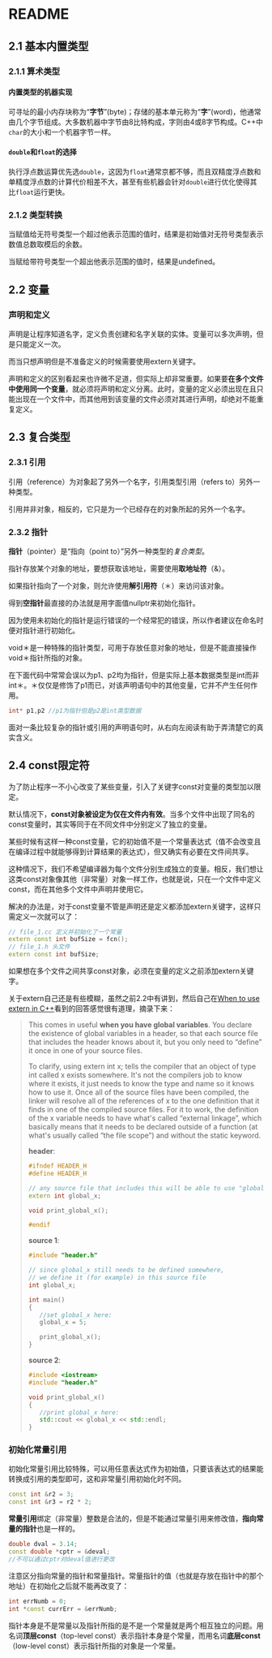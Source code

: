 # README

## 2.1 基本内置类型

### 2.1.1 算术类型

#### 内置类型的机器实现

可寻址的最小内存块称为“**字节**”(byte)；存储的基本单元称为“**字**”(word)，他通常由几个字节组成。大多数机器中字节由8比特构成，字则由4或8字节构成。C++中`char`的大小和一个机器字节一样。

#### `double`和`float`的选择

执行浮点数运算优先选`double`，这因为`float`通常京都不够，而且双精度浮点数和单精度浮点数的计算代价相差不大，甚至有些机器会针对`double`进行优化使得其比`float`运行更快。

### 2.1.2 类型转换

当赋值给无符号类型一个超过他表示范围的值时，结果是初始值对无符号类型表示数值总数取模后的余数。

当赋给带符号类型一个超出他表示范围的值时，结果是undefined。

## 2.2 变量

### 声明和定义

声明是让程序知道名字，定义负责创建和名字关联的实体。变量可以多次声明，但是只能定义一次。

而当只想声明但是不准备定义的时候需要使用extern关键字。

声明和定义的区别看起来也许微不足道，但实际上却非常重要。如果要**在多个文件中使用同一个变量**，就必须将声明和定义分离。此时，变量的定义必须出现在且只能出现在一个文件中，而其他用到该变量的文件必须对其进行声明，却绝对不能重复定义。

## 2.3 复合类型

### 2.3.1 引用

引用（reference）为对象起了另外一个名字，引用类型引用（refers to）另外一种类型。

引用并非对象，相反的，它只是为一个已经存在的对象所起的另外一个名字。

### 2.3.2 指针

**指针**（pointer）是“指向（point to）”另外一种类型的*复合类型*。

指针存放某个对象的地址，要想获取该地址，需要使用**取地址符**（&）。

如果指针指向了一个对象，则允许使用**解引用符**（＊）来访问该对象。

得到**空指针**最直接的办法就是用字面值nullptr来初始化指针。

因为使用未初始化的指针是运行错误的一个经常犯的错误，所以作者建议在命名时便对指针进行初始化。

void＊是一种特殊的指针类型，可用于存放任意对象的地址，但是不能直接操作void＊指针所指的对象。

在下面代码中常常会误以为p1、p2均为指针，但是实际上基本数据类型是int而非int＊。＊仅仅是修饰了p1而已，对该声明语句中的其他变量，它并不产生任何作用。

```C++
int* p1,p2 //p1为指针但是p2是int类型数据
```

面对一条比较复杂的指针或引用的声明语句时，从右向左阅读有助于弄清楚它的真实含义。

## 2.4 const限定符

为了防止程序一不小心改变了某些变量，引入了关键字const对变量的类型加以限定。

默认情况下，**const对象被设定为仅在文件内有效**。当多个文件中出现了同名的const变量时，其实等同于在不同文件中分别定义了独立的变量。

某些时候有这样一种const变量，它的初始值不是一个常量表达式（值不会改变且在编译过程中就能够得到计算结果的表达式），但又确实有必要在文件间共享。

这种情况下，我们不希望编译器为每个文件分别生成独立的变量。相反，我们想让这类const对象像其他（非常量）对象一样工作，也就是说，只在一个文件中定义const，而在其他多个文件中声明并使用它。

解决的办法是，对于const变量不管是声明还是定义都添加extern关键字，这样只需定义一次就可以了：

```C++
// file_1.cc 定义并初始化了一个常量
extern const int bufSize = fcn();
// file_1.h 头文件
extern const int bufSize;
```

如果想在多个文件之间共享const对象，必须在变量的定义之前添加extern关键字。

关于extern自己还是有些模糊，虽然之前2.2中有讲到，然后自己在[When to use extern in C++](https://stackoverflow.com/questions/10422034/when-to-use-extern-in-c?newreg=81ee892865164caea4c0032731c4da7c)看到的回答感觉很有道理，摘录下来：
>This comes in useful **when you have global variables**. You declare the existence of global variables in a header, so that each source file that includes the header knows about it, but you only need to “define” it once in one of your source files.
>
>To clarify, using extern int x; tells the compiler that an object of type int called x exists somewhere. It's not the compilers job to know where it exists, it just needs to know the type and name so it knows how to use it. Once all of the source files have been compiled, the linker will resolve all of the references of x to the one definition that it finds in one of the compiled source files. For it to work, the definition of the x variable needs to have what's called “external linkage”, which basically means that it needs to be declared outside of a function (at what's usually called “the file scope”) and without the static keyword.
>
>**header**:
>
>```C++
>#ifndef HEADER_H
>#define HEADER_H
>
>// any source file that includes this will be able to use "global_x"
>extern int global_x;
>
>void print_global_x();
>
>#endif
>```
>
>**source 1**:
>
>```C++
>#include "header.h"
>
>// since global_x still needs to be defined somewhere,
>// we define it (for example) in this source file
>int global_x;
>
>int main()
>{
>    //set global_x here:
>    global_x = 5;
>
>    print_global_x();
>}
>```
>
>**source 2**:
>
>```C++
>#include <iostream>
>#include "header.h"
>
>void print_global_x()
>{
>    //print global_x here:
>    std::cout << global_x << std::endl;
>}
>```

### 初始化常量引用

初始化常量引用比较特殊，可以用任意表达式作为初始值，只要该表达式的结果能转换成引用的类型即可，这和非常量引用初始化时不同。

```C++
const int &r2 = 3;
const int &r3 = r2 * 2;
```

**常量引用**绑定（非常量）整数是合法的，但是不能通过常量引用来修改值，**指向常量的指针**也是一样的。

```C++
double dval = 3.14;
const double *cptr = &deval; 
//不可以通过cptr对deval值进行更改
```

注意区分指向常量的指针和常量指针。常量指针的值（也就是存放在指针中的那个地址）在初始化之后就不能再改变了：

```C++
int errNumb = 0;
int *const currErr = &errNumb;
```

指针本身是不是常量以及指针所指的是不是一个常量就是两个相互独立的问题。用名词**顶层const**（top-level const）表示指针本身是个常量，而用名词**底层const**（low-level const）表示指针所指的对象是一个常量。
